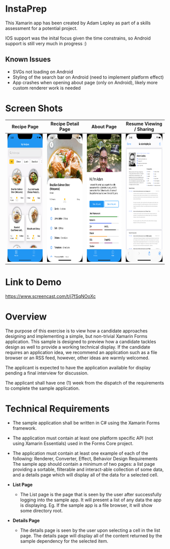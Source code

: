 # InstaPrep

This Xamarin app has been created by Adam Lepley as part of a skills assessment for a potential project.

IOS support was the inital focus given the time constrains, so Android support is still very much in progress :)

## Known Issues
- SVGs not loading on Android
- Styling of the search bar on Android (need to implement platform  effect)
- App crashes when opening about page (only on Android), likely more custom renderer work is needed


# Screen Shots

Recipe Page             |  Recipe Detail Page|  About Page|  Resume Viewing / Sharing
:-------------------------:|:-------------------------:|:-------------------------:|:-------------------------:
<img src="img/recipe_page.png" width="186" height="404" />  |  <img src="img/recipe_details.png" width="186" height="404" />|  <img src="img/about.png" width="186" height="404" />|  <img src="img/resume.png" width="186" height="404" />


# Link to Demo
https://www.screencast.com/t/j7fSqNOoXc

# Overview
The purpose of this exercise is to view how a candidate approaches designing and implementing a simple, but non-trivial Xamarin Forms application. This sample is designed to preview how a candidate tackles design as well to provide a working technical display. If the candidate requires an application idea, we recommend an application such as a file browser or an RSS feed, however, other ideas are warmly welcomed.

The applicant is expected to have the application available for display pending a final interview for discussion.

The applicant shall have one (1) week from the dispatch of the requirements to complete the sample application.

# Technical Requirements
- The sample application shall be written in C# using the Xamarin Forms framework.

- The application must contain at least one platform specific API (not using Xamarin
Essentials) used in the Forms Core project.

- The application must contain at least one example of each of the following: Renderer,
Converter, Effect, Behavior
Design Requirements
The sample app should contain a minimum of two pages: a list page providing a sortable, filterable and interact-able collection of some data, and a details page which will display all of the data for a selected cell.

- **List Page**
    - The List page is the page that is seen by the user after successfully logging into
the sample app. It will present a list of any data the app is displaying. Eg. If the
sample app is a file browser, it will show some directory root.

- **Details Page**
    - The details page is seen by the user upon selecting a cell in the list page. The details page will display all of the content returned by the sample dependency for the selected item.
